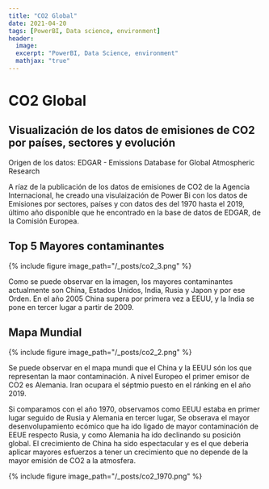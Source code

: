 ```yaml
---
title: "CO2 Global"
date: 2021-04-20
tags: [PowerBI, Data science, environment]
header:
  image: 
  excerpt: "PowerBI, Data Science, environment"
  mathjax: "true"
---
```



# CO2 Global
## Visualización de los datos de emisiones de CO2 por países, sectores y evolución

Origen de los datos: EDGAR - Emissions Database for Global Atmospheric Research

A ríaz de la publicación de los datos de emisiones de CO2 de la Agencia Internacional, he creado una visulaización de Power Bi con los datos de Emisiones por sectores, países y con datos des del 1970 hasta el 2019, último año disponible que he encontrado en la base de datos de EDGAR, de la Comisión Europea.

## Top 5 Mayores contaminantes
{% include figure image_path="/_posts/co2_3.png" %}

Como se puede observar en la imagen, los mayores contaminantes actualmente son China, Estados Unidos, India, Rusia y Japon y por ese Orden. En el año 2005 China supera por primera vez a EEUU, y la India se pone en tercer lugar a partir de 2009.

## Mapa Mundial
{% include figure image_path="/_posts/co2_2.png" %}

Se puede observar en el mapa mundi que el China y la EEUU són los que representan la maor contaminación. A nivel Europeo el primer emisor de CO2 es Alemania. Iran ocupara el séptmio puesto en el ránking en el año 2019.

Si comparamos con el año 1970, observamos como EEUU estaba en primer lugar seguido de Rusia y Alemania en tercer lugar, Se obserava el mayor desenvolupamiento ecómico que ha ido ligado de mayor contaminación de EEUE respecto Rusia, y como Alemania ha ido declinando su posición global. El crecimiento de China ha sido espectacular y es el que deberia aplicar mayores esfuerzos a tener un crecimiento que no depende de la mayor emisión de CO2 a la atmosfera.

{% include figure image_path="/_posts/co2_1970.png" %}


